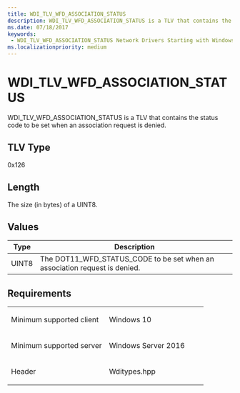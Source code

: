 ```yaml
---
title: WDI_TLV_WFD_ASSOCIATION_STATUS
description: WDI_TLV_WFD_ASSOCIATION_STATUS is a TLV that contains the status code to be set when an association request is denied.
ms.date: 07/18/2017
keywords:
 - WDI_TLV_WFD_ASSOCIATION_STATUS Network Drivers Starting with Windows Vista
ms.localizationpriority: medium
---
```


# WDI\_TLV\_WFD\_ASSOCIATION\_STATUS


WDI\_TLV\_WFD\_ASSOCIATION\_STATUS is a TLV that contains the status code to be set when an association request is denied.

## TLV Type


0x126

## Length


The size (in bytes) of a UINT8.

## Values


| Type  | Description                                                                   |
|-------|-------------------------------------------------------------------------------|
| UINT8 | The DOT11\_WFD\_STATUS\_CODE to be set when an association request is denied. |

 

## Requirements

<table>
<colgroup>
<col width="50%" />
<col width="50%" />
</colgroup>
<tbody>
<tr class="odd">
<td><p>Minimum supported client</p></td>
<td><p>Windows 10</p></td>
</tr>
<tr class="even">
<td><p>Minimum supported server</p></td>
<td><p>Windows Server 2016</p></td>
</tr>
<tr class="odd">
<td><p>Header</p></td>
<td>Wditypes.hpp</td>
</tr>
</tbody>
</table>

 

 




